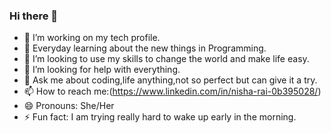 ### Hi there 👋

- 🔭 I’m  working on my tech profile.
- 🌱 Everyday learning about the new things in Programming.
- 👯 I’m looking to use my skills to change the world and make life easy.
- 🤔 I’m looking for help with everything.
- 💬 Ask me about coding,life anything,not so perfect but can give it a try.
- 📫 How to reach me:(https://www.linkedin.com/in/nisha-rai-0b395028/)
- 😄 Pronouns: She/Her
- ⚡ Fun fact: I am trying really hard to wake up early in the morning.


